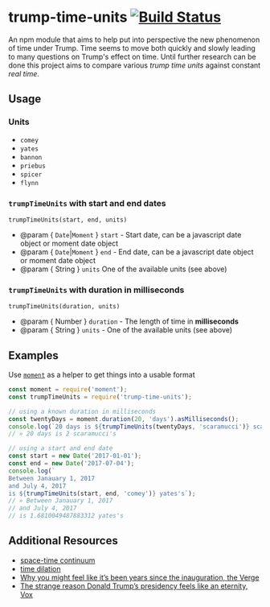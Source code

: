 # trump-time-units [![Build Status](https://travis-ci.org/chadian/trump-time-units.svg?branch=master)](https://travis-ci.org/chadian/trump-time-units)
An npm module that aims to help put into perspective the new phenomenon of
time under Trump. Time seems to move both quickly and slowly leading to many
questions on Trump's effect on time. Until further research can be done this
project aims to compare various *trump time units* against constant *real time*.

## Usage
### Units
- `comey`
- `yates`
- `bannon`
- `priebus`
- `spicer`
- `flynn`

### `trumpTimeUnits` with start and end dates
`trumpTimeUnits(start, end, units)`

- @param { `Date`|`Moment` } `start` - Start date, can be a javascript date object or moment date object
- @param { `Date`|`Moment` } `end` - End date, can be a javascript date object or moment date object
- @param { String } `units` One of the available units (see above)

### `trumpTimeUnits` with duration in milliseconds
`trumpTimeUnits(duration, units)`

- @param { Number } `duration` - The length of time in **milliseconds**
- @param { String } `units` - One of the available units (see above)

## Examples
Use [`moment`](https://momentjs.com/) as a helper to get things into a usable format
```js
const moment = require('moment');
const trumpTimeUnits = require('trump-time-units');

// using a known duration in milliseconds
const twentyDays = moment.duration(20, 'days').asMilliseconds();
console.log(`20 days is ${trumpTimeUnits(twentyDays, 'scaramucci')} scaramucci's`);
// » 20 days is 2 scaramucci's

// using a start and end date
const start = new Date('2017-01-01');
const end = new Date('2017-07-04');
console.log(`
Between Janauary 1, 2017
and July 4, 2017
is ${trumpTimeUnits(start, end, 'comey')} yates's`);
// » Between Janauary 1, 2017
// and July 4, 2017
// is 1.6810049487883312 yates's
```

## Additional Resources
- [space-time continuum](https://simple.wikipedia.org/wiki/Space-time)
- [time dilation](https://en.wikipedia.org/wiki/Time_dilation)
- [Why you might feel like it’s been years since the inauguration, the Verge](https://www.theverge.com/2017/2/3/14497032/time-perception-duration-donald-trump-inauguration-psychology)
- [The strange reason Donald Trump’s presidency feels like an eternity, Vox](https://www.vox.com/2017/6/12/15781752/donald-trump-eternity-time-perception)
